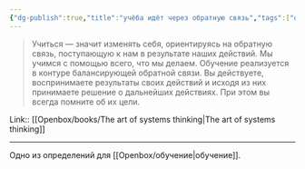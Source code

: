 ```yaml
---
{"dg-publish":true,"title":"учёба идёт через обратную связь","tags":["quotes"],"date":"2023-07-16T11:21:39+04:00","modified_at":"2023-11-06T20:06:27+04:00","alias":"учёба идёт через обратную связь","dg-path":"/quotes/202307161121.md","permalink":"/quotes/202307161121/","dgPassFrontmatter":true}
---
```



> Учиться — значит изменять себя, ориентируясь на обратную связь, поступающую к нам в результате наших действий. Мы учимся с помощью всего, что мы делаем. Обучение реализуется в контуре балансирующей обратной связи. Вы действуете, воспринимаете результаты своих действий и исходя из них принимаете решение о дальнейших действиях. При этом вы всегда помните об их цели.

Link:: [[Openbox/books/The art of systems thinking|The art of systems thinking]]

---

Одно из определений для [[Openbox/обучение|обучение]].
